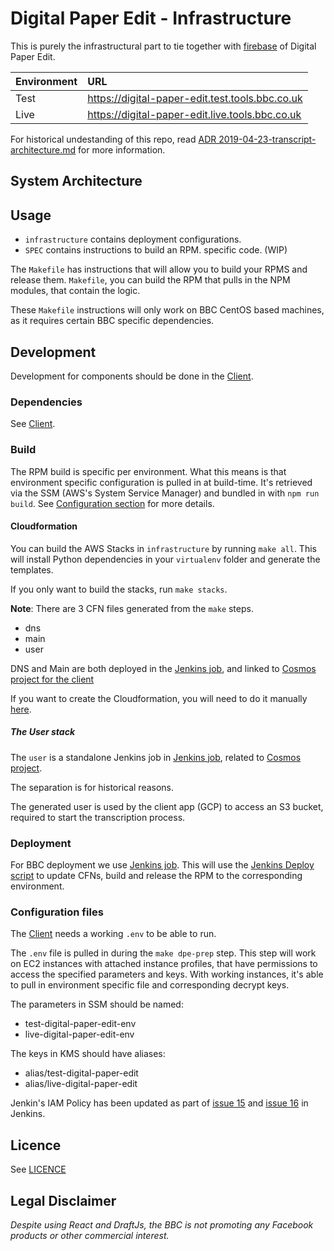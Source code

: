# Digital Paper Edit - Infrastructure

This is purely the infrastructural part to tie together with
[firebase](https://github.com/bbc/digital-paper-edit-firebase/) of Digital Paper
Edit.

| Environment | URL                                               |
| :---------- | :------------------------------------------------ |
| Test        | <https://digital-paper-edit.test.tools.bbc.co.uk> |
| Live        | <https://digital-paper-edit.live.tools.bbc.co.uk> |

For historical undestanding of this repo, read
[ADR 2019-04-23-transcript-architecture.md](https://github.com/bbc/digital-paper-edit-client/blob/master/docs/ADR/2019-04-23-transcript-architecture.md)
for more information.

## System Architecture

## Usage

- `infrastructure` contains deployment configurations.
- `SPEC` contains instructions to build an RPM. specific code. (WIP)

The `Makefile` has instructions that will allow you to build your RPMS and
release them. `Makefile`, you can build the RPM that pulls in the NPM modules,
that contain the logic.

These `Makefile` instructions will only work on BBC CentOS based machines, as it
requires certain BBC specific dependencies.

## Development

Development for components should be done in the
[Client](https://github.com/bbc/digital-paper-edit-firebase/).

### Dependencies

See [Client](https://github.com/bbc/digital-paper-edit-firebase/).

### Build

The RPM build is specific per environment. What this means is that environment
specific configuration is pulled in at build-time. It's retrieved via the SSM
(AWS's System Service Manager) and bundled in with `npm run build`. See
[Configuration section](#configuration-files) for more details.

#### Cloudformation

You can build the AWS Stacks in `infrastructure` by running `make all`. This
will install Python dependencies in your `virtualenv` folder and generate the
templates.

If you only want to build the stacks, run `make stacks`.

**Note**: There are 3 CFN files generated from the `make` steps.

- dns
- main
- user

DNS and Main are both deployed in the
[Jenkins job](https://jenkins.newslabs.tools.bbc.co.uk/job/digital-paper-edit-infrastructure/),
and linked to
[Cosmos project for the client](https://cosmos.tools.bbc.co.uk/services/digital-paper-edit-client)

If you want to create the Cloudformation, you will need to do it manually
[here](https://cosmos.tools.bbc.co.uk/services/digital-paper-edit-infrastructure).

##### The User stack

The `user` is a standalone Jenkins job in
[Jenkins job](https://jenkins.newslabs.tools.bbc.co.uk/job/digital-paper-edit-stt-proxy/),
related to
[Cosmos project](https://cosmos.tools.bbc.co.uk/services/digital-paper-edit-stt-proxy).

The separation is for historical reasons.

The generated user is used by the client app (GCP) to access an S3 bucket,
required to start the transcription process.

### Deployment

For BBC deployment we use
[Jenkins job](https://jenkins.newslabs.tools.bbc.co.uk/job/digital-paper-edit-infrastructure/).
This will use the [Jenkins Deploy script](./jenkins-deploy) to update CFNs,
build and release the RPM to the corresponding environment.

### Configuration files

The [Client](https://github.com/bbc/digital-paper-edit-firebase/) needs a
working `.env` to be able to run.

The `.env` file is pulled in during the `make dpe-prep` step. This step will
work on EC2 instances with attached instance profiles, that have permissions to
access the specified parameters and keys. With working instances, it's able to
pull in environment specific file and corresponding decrypt keys.

The parameters in SSM should be named:

- test-digital-paper-edit-env
- live-digital-paper-edit-env

The keys in KMS should have aliases:

- alias/test-digital-paper-edit
- alias/live-digital-paper-edit

Jenkin's IAM Policy has been updated as part of
[issue 15](https://github.com/bbc/newslabs-jenkins/pull/15) and
[issue 16](https://github.com/bbc/newslabs-jenkins/pull/16) in Jenkins.

## Licence

<!-- mention MIT Licence -->

See [LICENCE](./LICENCE.md)

## Legal Disclaimer

_Despite using React and DraftJs, the BBC is not promoting any Facebook products
or other commercial interest._
